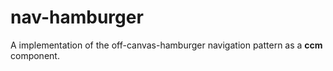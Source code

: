 # nav-hamburger
A implementation of the off-canvas-hamburger navigation pattern as a **ccm** component.
